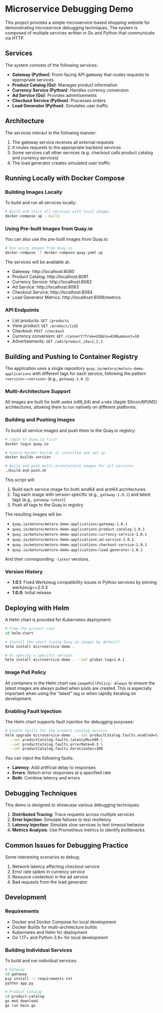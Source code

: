 # Microservice Debugging Demo

This project provides a simple microservice-based shopping website for demonstrating microservice debugging techniques. The system is composed of multiple services written in Go and Python that communicate via HTTP.

## Services

The system consists of the following services:

- **Gateway (Python)**: Front-facing API gateway that routes requests to appropriate services
- **Product Catalog (Go)**: Manages product information
- **Currency Service (Python)**: Handles currency conversion
- **Ad Service (Go)**: Provides advertisements
- **Checkout Service (Python)**: Processes orders
- **Load Generator (Python)**: Simulates user traffic

## Architecture

The services interact in the following manner:
1. The gateway service receives all external requests
2. It routes requests to the appropriate backend services
3. Some services call other services (e.g. checkout calls product catalog and currency services)
4. The load generator creates simulated user traffic

## Running Locally with Docker Compose

### Building Images Locally

To build and run all services locally:

```bash
# Build and start all services with local images
docker-compose up --build
```

### Using Pre-built Images from Quay.io

You can also use the pre-built images from Quay.io:

```bash
# Run using images from Quay.io
docker-compose -f docker-compose-quay.yaml up
```

The services will be available at:
- Gateway: http://localhost:8080
- Product Catalog: http://localhost:8081
- Currency Service: http://localhost:8082
- Ad Service: http://localhost:8083
- Checkout Service: http://localhost:8084
- Load Generator Metrics: http://localhost:8099/metrics

### API Endpoints

- List products: `GET /products`
- View product: `GET /product/{id}`
- Checkout: `POST /checkout`
- Currency conversion: `GET /convert?from=USD&to=EUR&amount=10`
- Advertisements: `GET /ads?product_ids=1,2,3`

## Building and Pushing to Container Registry

The application uses a single repository `quay.io/metoro/metoro-demo-applications` with different tags for each service, following the pattern `<service>-<version>` (e.g., `gateway-1.0.1`).

### Multi-Architecture Support

All images are built for both `amd64` (x86_64) and `arm64` (Apple Silicon/M1/M2) architectures, allowing them to run natively on different platforms.

### Building and Pushing Images

To build all service images and push them to the Quay.io registry:

```bash
# Login to Quay.io first
docker login quay.io

# Ensure Docker buildx is installed and set up
docker buildx version

# Build and push multi-architecture images for all services
./build-and-push.sh
```

This script will:
1. Build each service image for both amd64 and arm64 architectures
2. Tag each image with version-specific (e.g., `gateway-1.0.1`) and latest tags (e.g., `gateway-latest`)
3. Push all tags to the Quay.io registry

The resulting images will be:
- `quay.io/metoro/metoro-demo-applications:gateway-1.0.1`
- `quay.io/metoro/metoro-demo-applications:product-catalog-1.0.1`
- `quay.io/metoro/metoro-demo-applications:currency-service-1.0.1`
- `quay.io/metoro/metoro-demo-applications:ad-service-1.0.1`
- `quay.io/metoro/metoro-demo-applications:checkout-service-1.0.1`
- `quay.io/metoro/metoro-demo-applications:load-generator-1.0.1`

And their corresponding `-latest` versions.

### Version History

- **1.0.1**: Fixed Werkzeug compatibility issues in Python services by pinning werkzeug==2.0.3
- **1.0.0**: Initial release

## Deploying with Helm

A Helm chart is provided for Kubernetes deployment:

```bash
# From the project root
cd helm-chart

# Install the chart (using Quay.io images by default)
helm install microservice-demo .

# Or specify a specific version
helm install microservice-demo . --set global.tag=1.0.1
```

### Image Pull Policy

All containers in the Helm chart use `imagePullPolicy: Always` to ensure the latest images are always pulled when pods are created. This is especially important when using the "latest" tag or when rapidly iterating on development.

### Enabling Fault Injection

The Helm chart supports fault injection for debugging purposes:

```bash
# Enable faults for the product catalog service
helm upgrade microservice-demo . --set productCatalog.faults.enabled=true \
  --set productCatalog.faults.latencyMs=500 \
  --set productCatalog.faults.errorRate=0.3 \
  --set productCatalog.faults.durationSec=300
```

You can inject the following faults:
- **Latency**: Add artificial delay to responses
- **Errors**: Return error responses at a specified rate
- **Both**: Combine latency and errors

## Debugging Techniques

This demo is designed to showcase various debugging techniques:

1. **Distributed Tracing**: Trace requests across multiple services
2. **Error Injection**: Simulate failures to test resiliency
3. **Latency Injection**: Simulate slow services to test timeout behavior
4. **Metrics Analysis**: Use Prometheus metrics to identify bottlenecks

## Common Issues for Debugging Practice

Some interesting scenarios to debug:
1. Network latency affecting checkout service
2. Error rate spikes in currency service
3. Resource contention in the ad service
4. Bad requests from the load generator

## Development

### Requirements
- Docker and Docker Compose for local development
- Docker Buildx for multi-architecture builds
- Kubernetes and Helm for deployment
- Go 1.17+ and Python 3.9+ for local development

### Building Individual Services

To build and run individual services:

```bash
# Gateway
cd gateway
pip install -r requirements.txt
python app.py

# Product Catalog
cd product-catalog
go mod download
go run main.go
``` 